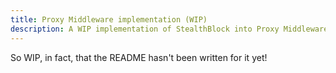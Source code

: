 ```yaml
---
title: Proxy Middleware implementation (WIP)
description: A WIP implementation of StealthBlock into Proxy Middleware
---
```


So WIP, in fact, that the README hasn't been written for it yet!